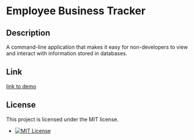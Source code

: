 # Employee Business Tracker

<a name="description"></a>
## Description
A command-line application that makes it easy for non-developers to view and interact with information stored in databases. 

## Link
[link to demo](https://www.youtube.com/watch?v=O5pSoXDbaA4&ab_channel=RickyNguyen)

<a name="license"></a>
## License
This project is licensed under the MIT license.
<ul>
    <li class="badge-list-item"><a href="https://opensource.org/licenses/MIT"><img src="https://img.shields.io/badge/license-MIT-blue.svg" alt="MIT License"></a></li>
</ul>
